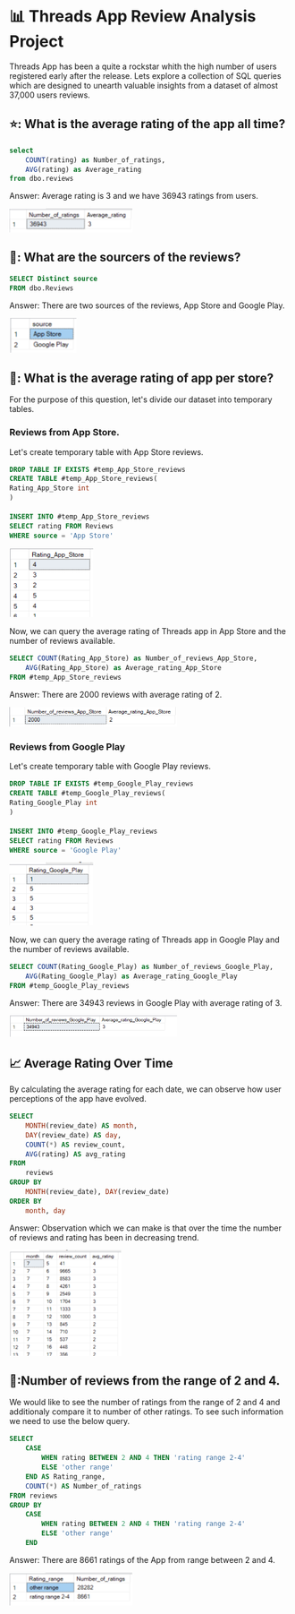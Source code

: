 # :bar_chart: Threads App Review Analysis Project
Threads App has been a quite a rockstar whith the high number of users registered early after the release. Lets explore a collection of SQL queries which are designed to unearth valuable insights from a dataset of almost 37,000 users reviews.

## ⭐: What is the average rating of the app all time?
```SQL
select 
	COUNT(rating) as Number_of_ratings, 
	AVG(rating) as Average_rating
from dbo.reviews
```
Answer: Average rating is 3 and we have 36943 ratings from users.

<img width="220" alt="image" src="https://github.com/sirmichal/Threads-app-reviews/blob/main/Q1_Average_Rating.PNG">

## 📂: What are the sourcers of the reviews?
```SQL
SELECT Distinct source
FROM dbo.Reviews
```
Answer: There are two sources of the reviews, App Store and Google Play.

<img width="120" alt="image" src="https://github.com/sirmichal/Threads-app-reviews/blob/main/Q2_sources.PNG">

## 🏪: What is the average rating of app per store?
For the purpose of this question, let's divide our dataset into temporary tables. 
### Reviews from App Store.
Let's create temporary table with App Store reviews.
```SQL
DROP TABLE IF EXISTS #temp_App_Store_reviews
CREATE TABLE #temp_App_Store_reviews(
Rating_App_Store int
)

INSERT INTO #temp_App_Store_reviews
SELECT rating FROM Reviews
WHERE source = 'App Store'
```

<img width="150" alt="image" src="https://github.com/sirmichal/Threads-app-reviews/blob/main/Q3.1%20App%20store.PNG">

Now, we can query the average rating of Threads app in App Store and the number of reviews available.
```SQL
SELECT COUNT(Rating_App_Store) as Number_of_reviews_App_Store,
	AVG(Rating_App_Store) as Average_rating_App_Store
FROM #temp_App_Store_reviews
```
Answer: There are 2000 reviews with average rating of 2.

<img width="300" alt="image" src="https://github.com/sirmichal/Threads-app-reviews/blob/main/Q3.2%20APP%20storie%20reviews.PNG">

### Reviews from Google Play
Let's create temporary table with Google Play reviews.
```SQL
DROP TABLE IF EXISTS #temp_Google_Play_reviews
CREATE TABLE #temp_Google_Play_reviews(
Rating_Google_Play int
)

INSERT INTO #temp_Google_Play_reviews
SELECT rating FROM Reviews
WHERE source = 'Google Play'
```

<img width="150" alt="image" src="https://github.com/sirmichal/Threads-app-reviews/blob/main/Q3.3.PNG">

Now, we can query the average rating of Threads app in Google Play and the number of reviews available.
```SQL
SELECT COUNT(Rating_Google_Play) as Number_of_reviews_Google_Play,
	AVG(Rating_Google_Play) as Average_rating_Google_Play
FROM #temp_Google_Play_reviews
```
Answer: There are 34943 reviews in Google Play with average rating of 3.

<img width="300" alt="image" src="https://github.com/sirmichal/Threads-app-reviews/blob/main/Q3.4%20google%20reviews.PNG">

## :chart_with_upwards_trend: Average Rating Over Time
By calculating the average rating for each date, we can observe how user perceptions of the app have evolved. 
```SQL
SELECT
    MONTH(review_date) AS month,
	DAY(review_date) AS day,
    COUNT(*) AS review_count,
    AVG(rating) AS avg_rating
FROM
    reviews
GROUP BY
    MONTH(review_date), DAY(review_date)
ORDER BY
    month, day
```
Answer: Observation which we can make is that over the time the number of reviews and rating has been in decreasing trend.

<img width="200" alt="image" src="https://github.com/sirmichal/Threads-app-reviews/blob/main/Q4.%20rating%20per%20day.PNG">

## 🔢:Number of reviews from the range of 2 and 4.
We would like to see the number of ratings from the range of 2 and 4 and additionaly compare it to number of other ratings. To see such information we need to use the below query.
```SQL
SELECT
	CASE 
		WHEN rating BETWEEN 2 AND 4 THEN 'rating range 2-4'
		ELSE 'other range'
	END AS Rating_range,
	COUNT(*) AS Number_of_ratings
FROM reviews
GROUP BY 
	CASE 
		WHEN rating BETWEEN 2 AND 4 THEN 'rating range 2-4'
		ELSE 'other range'
	END
```
Answer: There are 8661 ratings of the App from range between 2 and 4. 

<img width="220" alt="image" src="https://github.com/sirmichal/Threads-app-reviews/blob/main/Q5.%202-4%20ratings.PNG">

